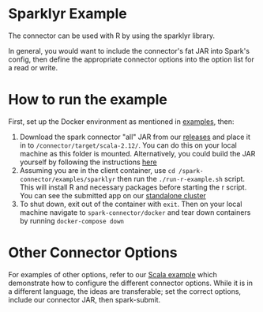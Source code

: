 # Sparklyr Example

The connector can be used with R by using the sparklyr library. 

In general, you would want to include the connector's fat JAR into Spark's config, then define the appropriate connector options into the option list for a read or write.

# How to run the example

First, set up the Docker environment as mentioned in [examples](/examples/README.md), then:
1. Download the spark connector "all" JAR from our [releases](https://github.com/vertica/spark-connector/releases) and place it in to `/connector/target/scala-2.12/`. You can do this on your local machine as this folder is mounted. Alternatively, you could build the JAR yourself by following the instructions [here](/CONTRIBUTING.md)
2. Assuming you are in the client container, use `cd /spark-connector/examples/sparklyr` then run the `./run-r-example.sh` script. This will install R and necessary packages before starting the r script. You can see the submitted app on our [standalone cluster](localhost:8080)
3. To shut down, exit out of the container with `exit`. Then on your local machine navigate to `spark-connector/docker` and tear down containers by running `docker-compose down`

# Other Connector Options

For examples of other options, refer to our [Scala example](/examples/scala) which demonstrate how to configure the different connector options. While it is in a different language, the ideas are transferable; set the correct options, include our connector JAR, then spark-submit.
